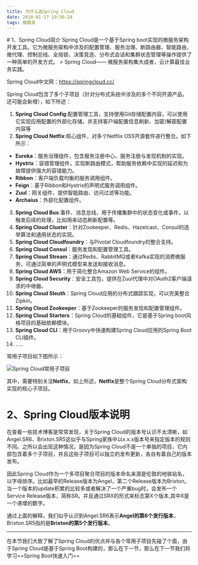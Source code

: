```yaml
---
title: 为什么选Spring Cloud
date: 2018-01-17 19:56:24
tags: 微服务
---
```

<meta name="referrer" content="no-referrer" />
# 1、Spring Cloud简介
Spring Cloud是一个基于Spring boot实现的微服务架构开发工具。它为微服务架构中涉及的配置管理、服务治理、断路由器、智能路由、微代理、控制总线、全局锁、决策竞选、分布式会话和集群状态管理等操作提供了一种简单的开发方式。
> Spring Cloud—— 微服务架构集大成者，云计算最佳业务实践。

Spring Cloud中文网：https://springcloud.cc/

Spring Cloud包含了多个子项目（针对分布式系统中涉及的多个不同开源产品，还可能会新增），如下所述：
1. **Spring Cloud Config**:配置管理工具，支持使用Git存储配置内容，可以使用它实现应用配置的外部化存储，并支持客户端配置信息刷新、加密/解密配置内容等
2. **Spring Cloud Netfix**:核心组件，对多个Netflix OSS开源套件进行整合。如下所示：


- **Eureka**：服务治理组件，包含服务注册中心、服务注册与发现机制的实现。
- **Hystrix**：容错管理组件，实现断路由模式，帮助服务依赖中实现的延迟和为故障提供强大的容错能力。
- **Ribbon**：客户端负载均衡的服务调用组件。
- **Feign**：基于Ribbon和Hystrix的声明式服务调用组件。
- **Zuul**：网关组件，提供智能路由、访问过滤等功能。
- **Archaius**：外部化配置组件。
3. **Spring Cloud Bus**:事件、消息总线，用于传播集群中的状态变化或事件，以触发后续的处理，比如用来动态刷新配置等。
4. **Spring Cloud Cluster**：针对Zookeeper、Redis、Hazelcast、Consul的选举算法和通用状态的实现。
5. **Spring Cloud Cloudfoundry**：与Pivotal Cloudfoundry的整合支持。
6. **Spring Cloud Consul**：服务发现和配置管理工具。
7. **Spring Cloud Stream**：通过Redis、RabbitMQ或者Kafka实现的消费微服务，可通过简单的声明式模型来发送和接收消息。
8. **Spring Cloud AWS**：用于简化整合Amazon Web Service的组件。
9. **Spring Cloud Security**：安全工具包，提供在Zuul代理中对OAuth2客户端请求的中继器。
10. **Spring Cloud Sleuth**：Spring Cloud应用的分布式跟踪实现，可以完美整合Zipkin。
11. **Spring Cloud Zookeeper**：基于Zookeeper的服务发现和配置管理组件。
12. **Spring Cloud Starters**：Spring Cloud的基础组件，它是基于Spring boot风格项目的基础依赖模块。
13. **Spring Cloud CLI**：用于Groovy中快速构建Spring Cloud应用的Spring Boot CLI插件。
14. .....

常用子项目如下图所示：

![Spring Cloud常用子项目](https://ss0.baidu.com/6ONWsjip0QIZ8tyhnq/it/u=835037166,3207950096&fm=173&app=49&f=JPEG?w=640&h=532&s=D8AA3C72510A674D14611C460000E0B1)

其中，需要特别关注**Netfix**，如上所述，**Netfix**是整个Spring Cloud分布式架构实现的核心子项目。

# 2、Spring Cloud版本说明
在查看一些技术博客是常常发现，关于Spring Cloud的版本号认识不太清晰，如Angel.SR6、Brixton.SR5这似乎与Spring家族中以x.x.x版本号来指定版本的规则不同。之所以会出现这种情况，是因为Spring Cloud不是一个单独的项目，它内部包含着多个子项目，并且这些子项目可以独立的发布更新，各自有着自己的版本发布。

因此Spring Cloud作为一个多项目聚合项目的版本命名来源是伦敦的地铁站名，以字母排序。比如最早的Release版本为Angel，第二个Release版本为Brixton。当一个版本的update积累的比较多或者解决了一个严重bug时，会发布一个Service Release版本，简称SR。并且通过SRX的形式来标志第X个版本,其中X是一个递增的数字。

通过上面的解释，我们似乎认识到Angel.SR6表示**Angel的第6个发行版本**，Brixton.SR5指的是**Brixton的第5个发行版本**。


---

在本节我们大致了解了Spring Cloud的优点并与各个常用子项目先碰了个面，由于Spring Cloud是基于Spring Boot构建的，那么在下一节，那么在下一节我们将学习==Spring Boot快速入门==
